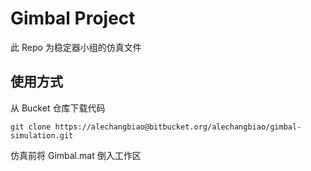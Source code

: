 # Gimbal Project

此 Repo 为稳定器小组的仿真文件

## 使用方式

从 Bucket 仓库下载代码

```
git clone https://alechangbiao@bitbucket.org/alechangbiao/gimbal-simulation.git
```

仿真前将 Gimbal.mat 倒入工作区
